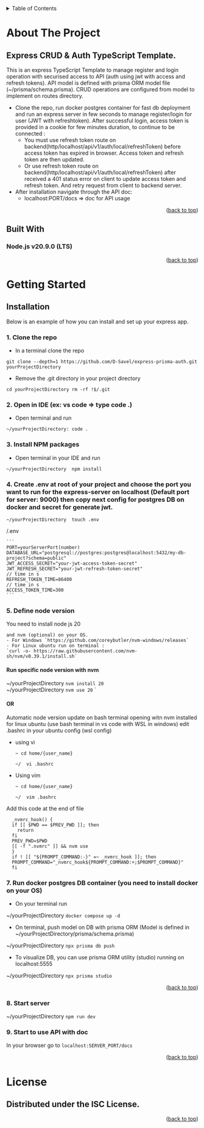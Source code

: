 <!-- TABLE OF CONTENTS -->
<details>
  <summary>Table of Contents</summary>
  <ol>
    <li>
      <a href="#about-the-project">About The Project</a>
      <ul>
        <li><a href="#built-with">Built With</a></li>
      </ul>
    </li>
    <li>
      <a href="#getting-started">Getting Started</a>
      <ul>
         <li><a href="#installation">Installation</a></li>
      </ul>
    </li>
       <li><a href="#license">License</a></li>
  </ol>
</details>



<!-- ABOUT THE PROJECT -->
# About The Project

## Express CRUD & Auth TypeScript Template. 

This is an express TypeScript Template to manage register and login operation with securised access to API (auth using jwt with access and refresh tokens). API model is defined with prisma ORM model file (~/prisma/schema.prisma). CRUD operations are configured from model to implement on routes directory.

+ Clone the repo, run docker postgres container for fast db deployment and run an express server in few seconds to manage register/login for user (JWT with refreshtoken). After successful login, access token is provided in a cookie for few minutes duration, to continue to be connected :  
  - You must use refresh token route on backend(http/localhost/api/v1/auth/local/refreshToken) before access token has expired in browser. Access token and refresh token are then updated.
  - Or use refresh token route on backend(http/localhost/api/v1/auth/local/refreshToken) after received a 401 status error on client to update access token and refresh token. And retry request from client to backend server.
+ After installation navigate through the API doc:
  - localhost:PORT/docs => doc for API usage


<p align="right">(<a href="#readme-top">back to top</a>)</p>


## Built With

### Node.js v20.9.0 (LTS)

<p align="right">(<a href="#readme-top">back to top</a>)</p>


<!-- GETTING STARTED -->
# Getting Started

## Installation

Below is an example of how you can install and set up your express app.

### 1. Clone the repo

- In a terminal clone the repo

`
    git clone --depth=1 https://github.com/D-Savel/express-prisma-auth.git yourProjectDirectory
`
- Remove the .git directory in your project directory

`
    cd yourProjectDirectory
    rm -rf !$/.git
`

### 2. Open in IDE (ex: vs code => type code .)
- Open terminal and run

`
  ~/yourProjectDirectory: code .
`

### 3. Install NPM packages
- Open terminal in your IDE and run

`
  ~/yourProjectDirectory  npm install
 `

### 4. Create .env at root of your project and choose the port you want to run for the express-server on localhost (Default port for server: 9000) then copy next config for postgres DB on docker and secret for generate jwt.

  `~/yourProjectDirectory  touch .env`

  /.env 
  
    ```
    PORT=yourServerPort(number)
    DATABASE_URL="postgresql://postgres:postgres@localhost:5432/my-db-project?schema=public"
    JWT_ACCESS_SECRET="your-jwt-access-token-secret"
    JWT_REFRESH_SECRET="your-jwt-refresh-token-secret"
    // time in s
    REFRESH_TOKEN_TIME=86400
    // time in s
    ACCESS_TOKEN_TIME=300
    ```

### 5. Define node version

  You need to install node js 20  

    and nvm (optional) on your OS.  
    - For Windows `https://github.com/coreybutler/nvm-windows/releases`
    - For Linux ubuntu run on terminal :  
    `curl -o- https://raw.githubusercontent.com/nvm-sh/nvm/v0.39.1/install.sh`
  
  #### Run specific node version with nvm

  ~/yourProjectDirectory `nvm install 20`   
  ~/yourProjectDirectory `nvm use 20`
`

  #### OR

  Automatic node version update on bash terminal opening witn nvm installed for linux ubuntu (use bash terminal in vs code with WSL in windows)
  edit .bashrc in your ubuntu config (wsl config)

+  using vi

    `~ cd home/{user_name}`

    `~/  vi .bashrc` 

+  Using vim

      `~ cd home/{user_name}`

      `~/  vim .bashrc `

  Add this code at the end of file
  
```
  _nvmrc_hook() {
  if [[ $PWD == $PREV_PWD ]]; then
    return
  fi
  PREV_PWD=$PWD
  [[ -f ".nvmrc" ]] && nvm use
  }
  if ! [[ "${PROMPT_COMMAND:-}" =~ _nvmrc_hook ]]; then
  PROMPT_COMMAND="_nvmrc_hook${PROMPT_COMMAND:+;$PROMPT_COMMAND}"
  fi
```
### 7. Run docker postgres DB container (you need to install docker on your OS)
- On your terminal run  

 ~/yourProjectDirectory  `docker compose up -d`

  - On terminal, push model on DB with prisma ORM (Model is defined in ~/yourProjectDirectory/prisma/schema.prisma)  

 ~/yourProjectDirectory   `npx prisma db push`

  - To visualize DB, you can use prisma ORM utility (studio) running on localhost:5555  

 ~/yourProjectDirectory   `npx prisma studio`


<p align="right">(<a href="#readme-top">back to top</a>)</p>

### 8. Start server

 ~/yourProjectDirectory   `npm run dev`

 ### 9. Start to use API with doc

 In your browser go to  `localhost:SERVER_PORT/docs`


<p align="right">(<a href="#readme-top">back to top</a>)</p>

# License

## Distributed under the ISC License.

<p align="right">(<a href="#readme-top">back to top</a>)</p>
